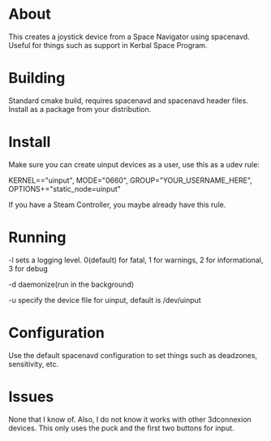 # About
This creates a joystick device from a Space Navigator using spacenavd. Useful for things
such as support in Kerbal Space Program.

# Building
Standard cmake build, requires spacenavd and spacenavd header files. Install as a package
from your distribution.

# Install
Make sure you can create uinput devices as a user, use this as a udev rule:

KERNEL=="uinput", MODE="0660", GROUP="YOUR_USERNAME_HERE", OPTIONS+="static_node=uinput"

If you have a Steam Controller, you maybe already have this rule.

# Running
-l <n> sets a logging level. 0(default) for fatal, 1 for warnings, 2 for informational, 3 for debug

-d daemonize(run in the background)

-u specify the device file for uinput, default is /dev/uinput

# Configuration
Use the default spacenavd configuration to set things such as deadzones, sensitivity, etc.

# Issues
None that I know of. Also, I do not know it works with other 3dconnexion devices. This only uses the puck and the first two buttons for input.

